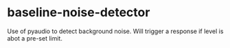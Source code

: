 # baseline-noise-detector

Use of pyaudio to detect background noise.
Will trigger a response if level is abot a pre-set limit.
